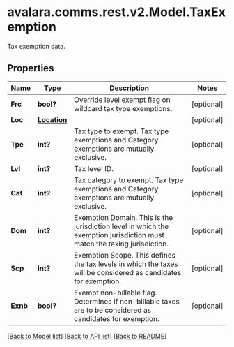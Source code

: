 # avalara.comms.rest.v2.Model.TaxExemption
Tax exemption data.
## Properties

Name | Type | Description | Notes
------------ | ------------- | ------------- | -------------
**Frc** | **bool?** | Override level exempt flag on wildcard tax type exemptions. | [optional] 
**Loc** | [**Location**](Location.md) |  | [optional] 
**Tpe** | **int?** | Tax type to exempt.  Tax type exemptions and Category exemptions are mutually exclusive. | [optional] 
**Lvl** | **int?** | Tax level ID. | [optional] 
**Cat** | **int?** | Tax category to exempt. Tax type exemptions and Category exemptions are mutually exclusive. | [optional] 
**Dom** | **int?** | Exemption Domain.  This is the jurisdiction level in which the  exemption jurisdiction must match the taxing jurisdiction. | [optional] 
**Scp** | **int?** | Exemption Scope.  This defines the tax levels in which the  taxes will be considered as candidates for exemption. | [optional] 
**Exnb** | **bool?** | Exempt non-billable flag.  Determines if non-billable taxes are  to be considered as candidates for exemption. | [optional] 

[[Back to Model list]](../README.md#documentation-for-models) [[Back to API list]](../README.md#documentation-for-api-endpoints) [[Back to README]](../README.md)

